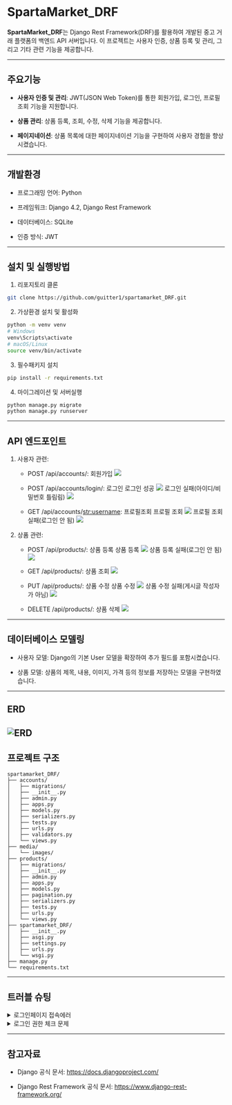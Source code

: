# SpartaMarket_DRF
**SpartaMarket_DRF**는 Django Rest Framework(DRF)를 활용하여 개발된 중고 거래 플랫폼의 백엔드 API 서버입니다. 이 프로젝트는 사용자 인증, 상품 등록 및 관리, 그리고 기타 관련 기능을 제공합니다.

---

## 주요기능
- **사용자 인증 및 관리**: JWT(JSON Web Token)를 통한 회원가입, 로그인, 프로필조회 기능을 지원합니다.

- **상품 관리**: 상품 등록, 조회, 수정, 삭제 기능을 제공합니다.

- **페이지네이션**: 상품 목록에 대한 페이지네이션 기능을 구현하여 사용자 경험을 향상시켰습니다.
---
## 개발환경
- 프로그래밍 언어: Python

- 프레임워크: Django 4.2, Django Rest Framework

- 데이터베이스: SQLite

- 인증 방식: JWT
---
## 설치 및 실행방법
1. 리포지토리 클론
``` bash
git clone https://github.com/guitter1/spartamarket_DRF.git
```

2. 가상환경 설치 및 활성화
``` bash
python -m venv venv
# Windows
venv\Scripts\activate
# macOS/Linux
source venv/bin/activate
```

3. 필수패키지 설치
``` bash
pip install -r requirements.txt
```

4. 마이그레이션 및 서버실행
```bash
python manage.py migrate
python manage.py runserver
```

---
## API 엔드포인트
1. 사용자 관련:

    - POST /api/accounts/: 회원가입
    ![](readme_img/siginup.png)

    - POST /api/accounts/login/: 로그인
    로그인 성공
    ![](readme_img/login.png)
    로그인 실패(아이디/비밀번호 틀림림)
    ![](readme_img/login_failed.png)

    - GET /api/accounts/<str:username>: 프로필조회
    프로필 조회
    ![](readme_img/profile.png)
    프로필 조회 실패(로그인 안 됨)
    ![](readme_img/profile_failed.png)

2. 상품 관련:

    - POST /api/products/: 상품 등록
    상품 등록
    ![](readme_img/product_creation.png)
    상품 등록 실패(로그인 안 됨)
    ![](readme_img/product_creation_failed.png)

    - GET /api/products/: 상품 조회
    ![](readme_img/product_view.png)

    - PUT /api/products/<productId>: 상품 수정
    상품 수정
    ![](readme_img/product_put_success.png)
    상품 수정 실패(게시글 작성자가 아님)
    ![](readme_img/product_put_failed.png)

    - DELETE /api/products/<productId>: 상품 삭제
    ![](readme_img/product_delete.png)

---
## 데이터베이스 모델링
- 사용자 모델: Django의 기본 User 모델을 확장하여 추가 필드를 포함시켰습니다.

- 상품 모델: 상품의 제목, 내용, 이미지, 가격 등의 정보를 저장하는 모델을 구현하였습니다.
---
## ERD
![ERD](readme_img/spartamarketdrf_diagram.jpg)
---
## 프로젝트 구조
```
spartamarket_DRF/
├── accounts/
│   ├── migrations/
│   ├── __init__.py
│   ├── admin.py
│   ├── apps.py
│   ├── models.py
│   ├── serializers.py
│   ├── tests.py
│   ├── urls.py
│   ├── validators.py
│   └── views.py
├── media/
│   └── images/
├── products/
│   ├── migrations/
│   ├── __init__.py
│   ├── admin.py
│   ├── apps.py
│   ├── models.py
│   ├── pagination.py
│   ├── serializers.py
│   ├── tests.py
│   ├── urls.py
│   └── views.py
├── spartamarket_DRF/
│   ├── __init__.py
│   ├── asgi.py
│   ├── settings.py
│   ├── urls.py
│   └── wsgi.py
├── manage.py
└── requirements.txt
```
---
## 트러블 슈팅

<details><summary>로그인페이지 접속에러</summary>

기존 코드:
accounts>users.py
    
```
urlpatterns = [
    path("", views.UserAPIView.as_view()),
    path("<str:username>/", views.UserAPIView.as_view()),
    path("login/", TokenObtainPairView.as_view()),
    ]
```

에러메시지: TypeError at /api/accounts/login/UserAPIView.post() got an unexpected keyword argument 'username'
Request Method:	POST
Request URL: http://127.0.0.1:8000/api/accounts/login/

원인: 장고는 url패턴을 위에서부터 하나씩 일치시키기 때문에 login/ 페이지로 들어가려는 의도였지만 login을 <str:username>으로 받아들여 오류발생

해결: 리스트 내부 url 순서 수정
수정코드:
```
urlpatterns = [
    path("login/", TokenObtainPairView.as_view()),  # 로그인 URL을 먼저 배치
    path("<str:username>/", views.UserAPIView.as_view()), 
    path("", views.UserAPIView.as_view()),
]
```
</details>

<details><summary>로그인 권한 체크 문제</summary>
기존 코드:
products>views.py

```
class ProductDetailAPIView(APIView):
    def get_object(self, pk):
        return get_object_or_404(Product, pk=pk)
    
    def author_check(self, product, user):
        if product.author != user:
            return Response(status=status.HTTP_401_UNAUTHORIZED)
    
    def get(self, request, pk):
        product=self.get_object(pk)
        serializer=ProductSerializer(product)
        return Response(serializer.data)
    
    def put(self, request, pk):
        product=self.get_object(pk)
        self.author_check(product, request.user)
        serializer=ProductSerializer(product, data=request.data, partial=True)
        if serializer.is_valid(raise_exception=True):
            serializer.save()
            return Response(serializer.data)

    def delete(self, request, pk):
        product=self.get_object(pk)
        self.author_check(product, request.user)       
        product.delete()
        data={"pk":f"{pk} is deleted."}
        return Response(data, status=status.HTTP_200_OK)
```
문제점: 토큰을 넣지 않아도 게시글 수정 및 삭제 가능
-> 구현하고자 했던 것은 로그인 한 사용자인지 검증 후 게시글 작성자와 일치하는지 확인하여 수정/삭제 권한 부여하는 로직

원인
1. author_check에서 권한이 없을 경우 중단시키지 못하고 Response만 반환하고 있음
2. 로그인한 사용자인지 확인하는 로직이 없음

해결
1. author_check에서 PermissionDenied 예외가 발생하도록 수정
2. permission_classes 추가

수정한 코드

```
from rest_framework.permissions import IsAuthenticated

class ProductDetailAPIView(APIView):
    permission_classes = [IsAuthenticated]  

    def get_object(self, pk):
        return get_object_or_404(Product, pk=pk)

    def author_check(self, product, user):
        if product.author != user:
            raise PermissionDenied("작성자만 수정/삭제 가능")

    def get(self, request, pk):
        product = self.get_object(pk)
        serializer = ProductSerializer(product)
        return Response(serializer.data)

    def put(self, request, pk):
        product = self.get_object(pk)
        self.author_check(product, request.user)
        serializer = ProductSerializer(product, data=request.data, partial=True)
        if serializer.is_valid(raise_exception=True):
            serializer.save()
            return Response(serializer.data)

    def delete(self, request, pk):
        product = self.get_object(pk)
        self.author_check(product, request.user)
        product.delete()
        data = {"pk": f"{pk} is deleted."}
        return Response(data, status=status.HTTP_200_OK)

```

</details>


---
## 참고자료
- Django 공식 문서: https://docs.djangoproject.com/

- Django Rest Framework 공식 문서: https://www.django-rest-framework.org/